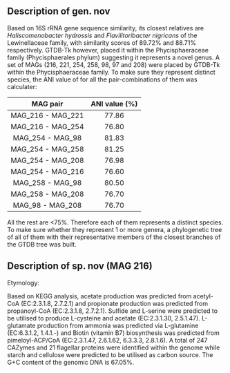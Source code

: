 ## Description of  gen. nov
<!-- 
Genome completeness is ;97.73
Genome contamination is ;0.0
 -->
Based on 16S rRNA gene sequence similarity, 
its closest relatives are 
*Haliscomenobacter hydrossis* 
and 
*Flavilitoribacter nigricans*
of the Lewinellaceae family, with similarity scores of 
89.72% and 88.71% respectively. 
GTDB-Tk however, placed it within the 
Phycisphaeraceae family 
(Phycisphaerales phylum) 
suggesting it represents a novel genus. 
A set of MAGs (216, 221, 254, 258, 98, 97 and 208)
were placed by GTDB-Tk within the Phycisphaeraceae family. 
To make sure they represent distinct species, the ANI value of 
for all the pair-combinations of them was calculater:

| MAG pair| ANI value (%) |
|:------:|:---------------:|
|MAG_216 -	MAG_221 |	77.86 |
|MAG_216 -	MAG_254 |	76.80 | 
|MAG_254 -	MAG_98  |	81.83 |
|MAG_254 -	MAG_258 | 81.25 |
|MAG_254 -	MAG_208 | 76.98 |
|MAG_254 -	MAG_216 | 76.60 |
|MAG_258 -	MAG_98  |	80.50 |
|MAG_258 -	MAG_208 | 76.70 |
|MAG_98  -	MAG_208 | 76.70 |

All the rest are <75%. Therefore each of them represents a distinct species. 
To make sure whether they represent 1 or more genera, a phylogenetic tree of all of them with their 
representative members of the closest branches of the GTDB tree was built. 


## Description of sp. nov (MAG 216)

Etymology:


Based on KEGG analysis,
acetate production was predicted from acetyl-CoA (EC:2.3.1.8, 2.7.2.1)
and
propionate production  was predicted from propanoyl-CoA (EC:2.3.1.8, 2.7.2.1).
Sulfide and L-serine were predicted to be utilised to produce L-cysteine and acetate (EC:2.3.1.30, 2.5.1.47).
L-glutamate production from ammonia was predicted via L-glutamine (EC:6.3.1.2, 1.4.1.-) and
Biotin (vitamin B7) biosynthesis was predicted from pimeloyl-ACP/CoA (EC:2.3.1.47, 2.6.1.62, 6.3.3.3, 2.8.1.6).
A total of 247 CAZymes and 21 flagellar proteins were identified within the genome
while starch and cellulose were predicted to be utilised as carbon source.
The G+C content of the genomic DNA is 67.05%.

